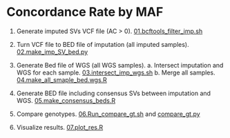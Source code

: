 # Concordance Rate by MAF

1. Generate imputed SVs VCF file (AC > 0). [01.bcftools_filter_imp.sh](01.bcftools_filter_imp.sh)

2. Turn VCF file to BED file of imputation (all imputed samples). [02.make_imp_SV_bed.py](02.make_imp_SV_bed.py)

3. Generate Bed file of WGS (all WGS samples).
  a. Intersect imputation and WGS for each sample. [03.intersect_imp_wgs.sh](03.intersect_imp_wgs.sh)
  b. Merge all samples. [04.make_all_smaple_bed.wgs.R](04.make_all_smaple_bed.wgs.R)

4. Generate BED file including consensus SVs between imputation and WGS. [05.make_consensus_beds.R](05.make_consensus_beds.R)

5. Compare genotypes. [06.Run_compare_gt.sh](06.Run_compare_gt.sh) and [compare_gt.py](compare_gt.py)

6. Visualize results. [07.plot_res.R](07.plot_res.R)
